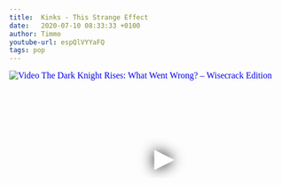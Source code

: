 ```yaml
---
title:  Kinks - This Strange Effect
date:   2020-07-10 08:33:33 +0100
author: Timmo
youtube-url: espQlVYYaFQ
tags: pop
---
```

<div class="video-container ">
<iframe
  width="560"
  height="315"
  src="https://www.youtube.com/embed/espQlVYYaFQ"
  srcdoc="<style>*{padding:0;margin:0;overflow:hidden}html,body{height:100%}img,span{position:absolute;width:100%;top:0;bottom:0;margin:auto}span{height:1.5em;text-align:center;font:48px/1.5 sans-serif;color:white;text-shadow:0 0 0.5em black}</style><a href=https://www.youtube.com/embed/espQlVYYaFQ?autoplay=1><img src=https://img.youtube.com/vi/espQlVYYaFQ/hqdefault.jpg alt='Video The Dark Knight Rises: What Went Wrong? – Wisecrack Edition'><span>▶</span></a>"
  frameborder="0"
  allow="accelerometer; autoplay; encrypted-media; gyroscope; picture-in-picture"
  allowfullscreen
></iframe>
</div>
